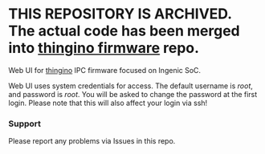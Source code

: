 THIS REPOSITORY IS ARCHIVED.  
The actual code has been merged into [thingino firmware][1] repo.
===



Web UI for [thingino][1] IPC firmware focused on Ingenic SoC.

Web UI uses system credentials for access.
The default username is _root_, and password is _root_.
You will be asked to change the password at the first login.
Please note that this will also affect your login via ssh!

### Support

Please report any problems via Issues in this repo.

[1]: https://github.com/themactep/thingino-firmware
